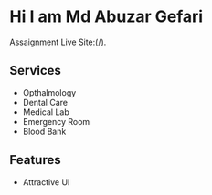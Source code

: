 # Hi I am Md Abuzar Gefari
Assaignment Live Site:(/).





## Services

- Opthalmology
- Dental Care
- Medical Lab
- Emergency Room
- Blood Bank

## Features
- Attractive UI
